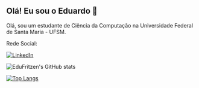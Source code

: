 ## Olá! Eu sou o Eduardo 👋
Olá, sou um estudante de Ciência da Computação na Universidade Federal de Santa Maria - UFSM.

Rede Social:

[![LinkedIn](https://img.shields.io/badge/LinkedIn-0077B5?style=for-the-badge&logo=linkedin&logoColor=white)](https://www.linkedin.com/in/eduardo-adriano-fritzen/)

![EduFritzen's GitHub stats](https://github-readme-stats.vercel.app/api?username=EduFritzen&show_icons=true&theme=radical)

[![Top Langs](https://github-readme-stats.vercel.app/api/top-langs/?username=EduFritzen)](https://github.com/anuraghazra/github-readme-stats)
